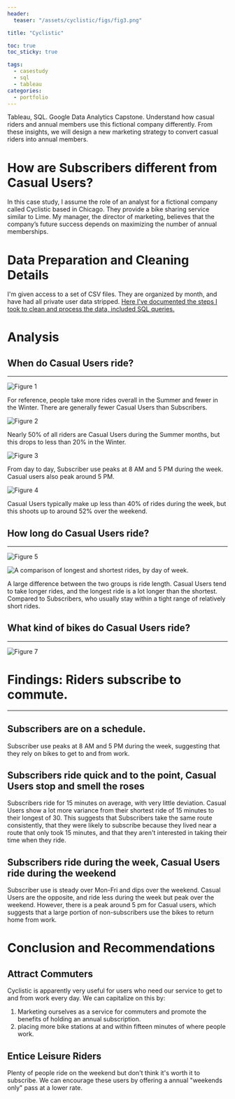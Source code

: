 ```yaml
---
header: 
  teaser: "/assets/cyclistic/figs/fig3.png"

title: "Cyclistic"

toc: true
toc_sticky: true

tags:
  - casestudy
  - sql
  - tableau
categories:
  - portfolio
---
```


Tableau, SQL. Google Data Analytics Capstone. Understand how casual riders and annual members use this fictional company differently. From these insights, we will design a new marketing strategy to convert casual riders into annual members.

<!--more-->

# How are Subscribers different from Casual Users?

In this case study, I assume the role of an analyst for a fictional company called Cyclistic based in Chicago. They provide a bike sharing service similar to Lime. My manager, the director of marketing, believes that the company’s future success depends on maximizing the number of annual memberships. 

# Data Preparation and Cleaning Details

I'm given access to a set of CSV files. They are organized by month, and have had all private user data stripped. [Here I've documented the steps I took to clean and process the data, included SQL queries.](https://github.com/kdmartin518/Google_Data_Analytics_Capstone/blob/0c49f4c2e435bd90ea19e9035a3f6b55b526f351/cleaninglog.md)

# Analysis

## When do Casual Users ride?

---

![Figure 1](/assets/cyclistic/figs/fig1.png)

For reference, people take more rides overall in the Summer and fewer in the Winter. There are generally fewer Casual Users than Subscribers.

![Figure 2](/assets/cyclistic/figs/fig2.png)

Nearly 50% of all riders are Casual Users during the Summer months, but this drops to less than 20% in the Winter.

![Figure 3](/assets/cyclistic/figs/fig3.png)

From day to day, Subscriber use peaks at 8 AM and 5 PM during the week. Casual users also peak around 5 PM.

![Figure 4](/assets/cyclistic/figs/fig4.png)

Casual Users typically make up less than 40% of rides during the week, but this shoots up to around 52% over the weekend. 

## How long do Casual Users ride?

---

![Figure 5](/assets/cyclistic/figs/fig5.png)

![A comparison of longest and shortest rides, by day of week.](/assets/cyclistic/figs/fig6.png)

A large difference between the two groups is ride length. Casual Users tend to take longer rides, and the longest ride is a lot longer than the shortest. Compared to Subscribers, who usually stay within a tight range of relatively short rides. 

## What kind of bikes do Casual Users ride?

---

![Figure 7](/assets/cyclistic/figs/fig7.png)

# Findings: Riders subscribe to commute.

---

## Subscribers are on a schedule.

Subscriber use peaks at 8 AM and 5 PM during the week, suggesting that they rely on bikes to get to and from work.

## Subscribers ride quick and to the point, Casual Users stop and smell the roses

Subscribers ride for 15 minutes on average, with very little deviation. Casual Users show a lot more variance from their shortest ride of 15 minutes to their longest of 30. This suggests that Subscribers take the same route consistently, that they were likely to subscribe because they lived near a route that only took 15 minutes, and that they aren't interested in taking their time when they ride.

## Subscribers ride during the week, Casual Users ride during the weekend

Subscriber use is steady over Mon-Fri and dips over the weekend. Casual Users are the opposite, and ride less during the week but peak over the weekend. However, there is a peak around 5 pm for Casual users, which suggests that a large portion of non-subscribers use the bikes to return home from work.

# Conclusion and Recommendations

## Attract Commuters

Cyclistic is apparently very useful for users who need our service to get to and from work every day. We can capitalize on this by: 

1. Marketing ourselves as a service for commuters and promote the benefits of holding an annual subscription.  
2. placing more bike stations at and within fifteen minutes of where people work. 

## Entice Leisure Riders

Plenty of people ride on the weekend but don't think it's worth it to subscribe. We can encourage these users by offering a annual "weekends only" pass at a lower rate.
